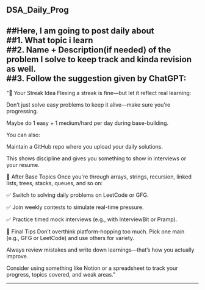 ## DSA_Daily_Prog   
##Here, I am going to post daily about   
##1. What topic i learn   
##2. Name + Description(if needed) of the problem I solve to keep track and kinda revision as well.  
##3. Follow the suggestion given by ChatGPT:  
 --------------------------------------------------------------------------------------
   "🔹 Your Streak Idea
Flexing a streak is fine—but let it reflect real learning:

Don’t just solve easy problems to keep it alive—make sure you're progressing.

Maybe do 1 easy + 1 medium/hard per day during base-building.

You can also:

Maintain a GitHub repo where you upload your daily solutions.

This shows discipline and gives you something to show in interviews or your resume.

🔹 After Base Topics
Once you're through arrays, strings, recursion, linked lists, trees, stacks, queues, and so on:

✅ Switch to solving daily problems on LeetCode or GFG.

✅ Join weekly contests to simulate real-time pressure.

✅ Practice timed mock interviews (e.g., with InterviewBit or Pramp).

🧠 Final Tips
Don’t overthink platform-hopping too much. Pick one main (e.g., GFG or LeetCode) and use others for variety.

Always review mistakes and write down learnings—that’s how you actually improve.

Consider using something like Notion or a spreadsheet to track your progress, topics covered, and weak areas."

-----------------------------------------------------------------------------------------
